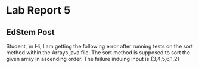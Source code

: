 # Lab Report 5

## EdStem Post

Student, \n
Hi, I am getting the following error after running tests on the sort method within the Arrays.java file. The sort method is supposed to sort the given array in ascending order. The failure induing input is {3,4,5,6,1,2} 
